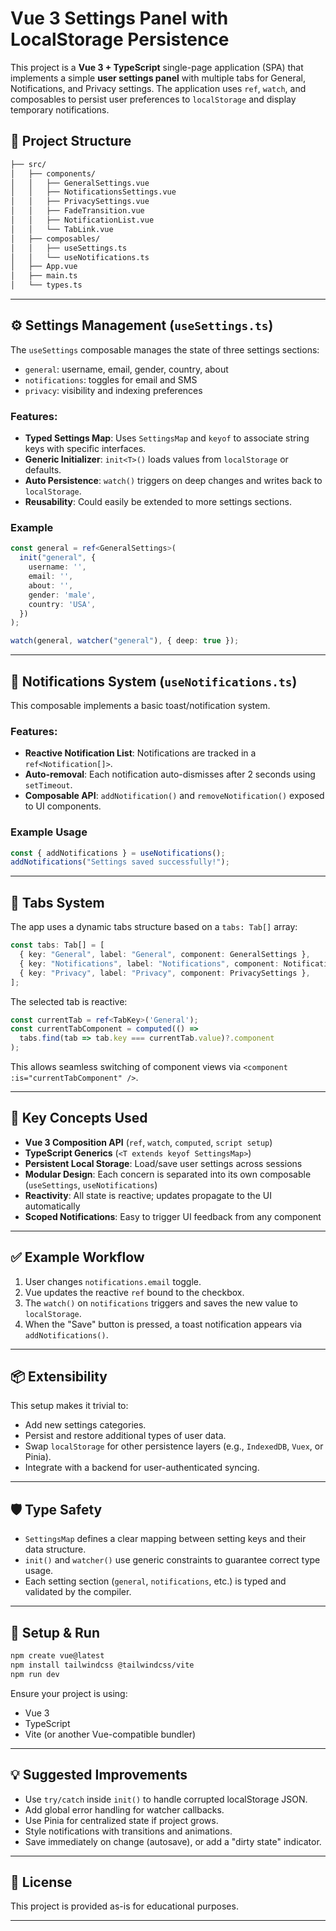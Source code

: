 
# Vue 3 Settings Panel with LocalStorage Persistence

This project is a **Vue 3 + TypeScript** single-page application (SPA) that implements a simple **user settings panel** with multiple tabs for General, Notifications, and Privacy settings. The application uses `ref`, `watch`, and composables to persist user preferences to `localStorage` and display temporary notifications.

## 🧱 Project Structure

```bash
├── src/
│   ├── components/
│   │   ├── GeneralSettings.vue
│   │   ├── NotificationsSettings.vue
│   │   ├── PrivacySettings.vue
│   │   ├── FadeTransition.vue
│   │   ├── NotificationList.vue
│   │   └── TabLink.vue
│   ├── composables/
│   │   ├── useSettings.ts
│   │   └── useNotifications.ts
│   ├── App.vue
│   ├── main.ts
│   └── types.ts
````

---

## ⚙️ Settings Management (`useSettings.ts`)

The `useSettings` composable manages the state of three settings sections:

* `general`: username, email, gender, country, about
* `notifications`: toggles for email and SMS
* `privacy`: visibility and indexing preferences

### Features:

* **Typed Settings Map**: Uses `SettingsMap` and `keyof` to associate string keys with specific interfaces.
* **Generic Initializer**: `init<T>()` loads values from `localStorage` or defaults.
* **Auto Persistence**: `watch()` triggers on deep changes and writes back to `localStorage`.
* **Reusability**: Could easily be extended to more settings sections.

### Example

```ts
const general = ref<GeneralSettings>(
  init("general", {
    username: '',
    email: '',
    about: '',
    gender: 'male',
    country: 'USA',
  })
);

watch(general, watcher("general"), { deep: true });
```

---

## 🔔 Notifications System (`useNotifications.ts`)

This composable implements a basic toast/notification system.

### Features:

* **Reactive Notification List**: Notifications are tracked in a `ref<Notification[]>`.
* **Auto-removal**: Each notification auto-dismisses after 2 seconds using `setTimeout`.
* **Composable API**: `addNotification()` and `removeNotification()` exposed to UI components.

### Example Usage

```ts
const { addNotifications } = useNotifications();
addNotifications("Settings saved successfully!");
```

---

## 🧩 Tabs System

The app uses a dynamic tabs structure based on a `tabs: Tab[]` array:

```ts
const tabs: Tab[] = [
  { key: "General", label: "General", component: GeneralSettings },
  { key: "Notifications", label: "Notifications", component: NotificationsSettings },
  { key: "Privacy", label: "Privacy", component: PrivacySettings },
];
```

The selected tab is reactive:

```ts
const currentTab = ref<TabKey>('General');
const currentTabComponent = computed(() =>
  tabs.find(tab => tab.key === currentTab.value)?.component
);
```

This allows seamless switching of component views via `<component :is="currentTabComponent" />`.

---

## 🧠 Key Concepts Used

* **Vue 3 Composition API** (`ref`, `watch`, `computed`, `script setup`)
* **TypeScript Generics** (`<T extends keyof SettingsMap>`)
* **Persistent Local Storage**: Load/save user settings across sessions
* **Modular Design**: Each concern is separated into its own composable (`useSettings`, `useNotifications`)
* **Reactivity**: All state is reactive; updates propagate to the UI automatically
* **Scoped Notifications**: Easy to trigger UI feedback from any component

---

## ✅ Example Workflow

1. User changes `notifications.email` toggle.
2. Vue updates the reactive `ref` bound to the checkbox.
3. The `watch()` on `notifications` triggers and saves the new value to `localStorage`.
4. When the "Save" button is pressed, a toast notification appears via `addNotifications()`.

---

## 📦 Extensibility

This setup makes it trivial to:

* Add new settings categories.
* Persist and restore additional types of user data.
* Swap `localStorage` for other persistence layers (e.g., `IndexedDB`, `Vuex`, or Pinia).
* Integrate with a backend for user-authenticated syncing.

---

## 🛡️ Type Safety

* `SettingsMap` defines a clear mapping between setting keys and their data structure.
* `init()` and `watcher()` use generic constraints to guarantee correct type usage.
* Each setting section (`general`, `notifications`, etc.) is typed and validated by the compiler.

---

## 🚀 Setup & Run

```bash
npm create vue@latest
npm install tailwindcss @tailwindcss/vite
npm run dev
```

Ensure your project is using:

* Vue 3
* TypeScript
* Vite (or another Vue-compatible bundler)

---

## 💡 Suggested Improvements

* Use `try/catch` inside `init()` to handle corrupted localStorage JSON.
* Add global error handling for watcher callbacks.
* Use Pinia for centralized state if project grows.
* Style notifications with transitions and animations.
* Save immediately on change (autosave), or add a "dirty state" indicator.

---

## 🧾 License

This project is provided as-is for educational purposes.

---



